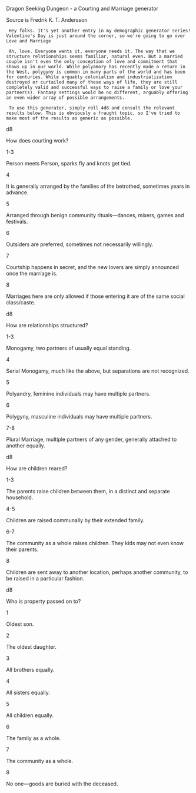  Dragon Seeking Dungeon - a Courting and Marriage generator


Source is Fredrik K. T. Andersson


     Hey folks. It's yet another entry in my demographic generator series! Valentine's Day is just around the corner, so we're going to go over Love and Marriage

     Ah, love. Everyone wants it, everyone needs it. The way that we structure relationships seems familiar, natural even. But a married couple isn't even the only conception of love and commitment that shows up in our world. While polyamory has recently made a return in the West, polygyny is common in many parts of the world and has been for centuries. While arguably colonialism and industrialization destroyed or curtailed many of these ways of life, they are still completely valid and successful ways to raise a family or love your partner(s). Fantasy settings would be no different, arguably offering an even wider array of possible arrangements.

     To use this generator, simply roll 4d8 and consult the relevant results below. This is obviously a fraught topic, so I've tried to make most of the results as generic as possible.

d8
	

How does courting work?

1-3
	

Person meets Person, sparks fly and knots get tied.

4
	

It is generally arranged by the families of the betrothed, sometimes years in advance.

5
	

Arranged through benign community rituals—dances, mixers, games and festivals.

6
	

Outsiders are preferred, sometimes not necessarily willingly.

7
	

Courtship happens in secret, and the new lovers are simply announced once the marriage is.

8
	

Marriages here are only allowed if those entering it are of the same social class/caste.


d8
	

How are relationships structured?

1-3
	

Monogamy, two partners of usually equal standing.

4
	

Serial Monogamy, much like the above, but separations are not recognized.

5
	

Polyandry, feminine individuals may have multiple partners.

6
	

Polygyny, masculine individuals may have multiple partners.

7-8
	

Plural Marriage, multiple partners of any gender, generally attached to another equally.


d8
	

How are children reared?

1-3
	

The parents raise children between them, in a distinct and separate household.

4-5
	

Children are raised communally by their extended family.

6-7
	

The community as a whole raises children. They kids may not even know their parents.

8
	

Children are sent away to another location, perhaps another community, to be raised in a particular fashion.


d8
	

Who is property passed on to?

1
	

Oldest son.

2
	

The oldest daughter.

3
	

All brothers equally.

4
	

All sisters equally.

5
	

All children equally.

6
	

The family as a whole.

7
	

The community as a whole.

8
	

No one—goods are buried with the deceased.